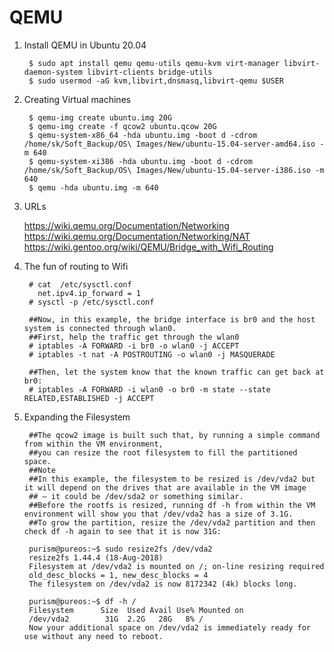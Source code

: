 QEMU
====

1. Install QEMU in Ubuntu 20.04

        $ sudo apt install qemu qemu-utils qemu-kvm virt-manager libvirt-daemon-system libvirt-clients bridge-utils
        $ sudo usermod -aG kvm,libvirt,dnsmasq,libvirt-qemu $USER
        
2. Creating Virtual machines

        $ qemu-img create ubuntu.img 20G
        $ qemu-img create -f qcow2 ubuntu.qcow 20G
        $ qemu-system-x86_64 -hda ubuntu.img -boot d -cdrom /home/sk/Soft_Backup/OS\ Images/New/ubuntu-15.04-server-amd64.iso -m 640
        $ qemu-system-xi386 -hda ubuntu.img -boot d -cdrom /home/sk/Soft_Backup/OS\ Images/New/ubuntu-15.04-server-i386.iso -m 640
        $ qemu -hda ubuntu.img -m 640

3. URLs

    https://wiki.qemu.org/Documentation/Networking
    https://wiki.qemu.org/Documentation/Networking/NAT
    https://wiki.gentoo.org/wiki/QEMU/Bridge_with_Wifi_Routing

4. The fun of routing to Wifi

        # cat  /etc/sysctl.conf
          net.ipv4.ip_forward = 1
        # sysctl -p /etc/sysctl.conf
        
        ##Now, in this example, the bridge interface is br0 and the host system is connected through wlan0. 
        ##First, help the traffic get through the wlan0
        # iptables -A FORWARD -i br0 -o wlan0 -j ACCEPT
        # iptables -t nat -A POSTROUTING -o wlan0 -j MASQUERADE
         
        ##Then, let the system know that the known traffic can get back at br0:
        # iptables -A FORWARD -i wlan0 -o br0 -m state --state RELATED,ESTABLISHED -j ACCEPT

5. Expanding the Filesystem
    
        ##The qcow2 image is built such that, by running a simple command from within the VM environment, 
        ##you can resize the root filesystem to fill the partitioned space.
        ##Note
        ##In this example, the filesystem to be resized is /dev/vda2 but it will depend on the drives that are available in the VM image 
        ## – it could be /dev/sda2 or something similar.
        ##Before the rootfs is resized, running df -h from within the VM environment will show you that /dev/vda2 has a size of 3.1G. 
        ##To grow the partition, resize the /dev/vda2 partition and then check df -h again to see that it is now 31G:

        purism@pureos:~$ sudo resize2fs /dev/vda2
        resize2fs 1.44.4 (18-Aug-2018)
        Filesystem at /dev/vda2 is mounted on /; on-line resizing required
        old_desc_blocks = 1, new_desc_blocks = 4
        The filesystem on /dev/vda2 is now 8172342 (4k) blocks long.

        purism@pureos:~$ df -h /
        Filesystem      Size  Used Avail Use% Mounted on
        /dev/vda2        31G  2.2G   28G   8% /
        Now your additional space on /dev/vda2 is immediately ready for use without any need to reboot.

